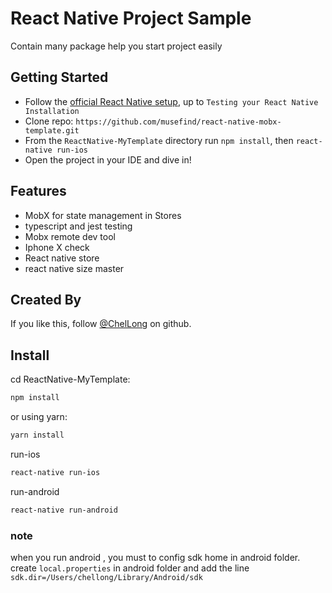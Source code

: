 React Native Project Sample
============

Contain many package help you start project easily
## Getting Started

- Follow the [official React Native setup](https://facebook.github.io/react-native/docs/getting-started.html), up to `Testing your React Native Installation`
- Clone repo: `https://github.com/musefind/react-native-mobx-template.git`
- From the `ReactNative-MyTemplate` directory run `npm install`, then `react-native run-ios`
- Open the project in your IDE and dive in!

## Features

- MobX for state management in Stores
- typescript and jest testing
- Mobx remote dev tool
- Iphone X check
- React native store
- react native size master

## Created By

If you like this, follow [@ChelLong](https://github.com/chellongCoder) on github.

## Install

cd ReactNative-MyTemplate:

```sh
npm install 
```
or using yarn:

```sh
yarn install
```

run-ios
```sh
react-native run-ios
```

run-android
```sh
react-native run-android
```

### note

when you run android , you must to config sdk home in android folder.
create `local.properties` in android folder and add the line `sdk.dir=/Users/chellong/Library/Android/sdk`
